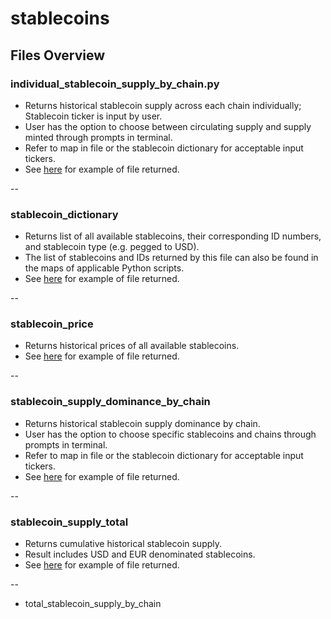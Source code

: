 # stablecoins

## Files Overview

### individual_stablecoin_supply_by_chain.py

- Returns historical stablecoin supply across each chain individually; Stablecoin ticker is input by user.
- User has the option to choose between circulating supply and supply minted through prompts in terminal.
- Refer to map in file or the stablecoin dictionary for acceptable input tickers.
- See [here](https://github.com/check-sked/crypto_data_resources/blob/main/csv_examples/stablecoins/stablecoin_USDT_circulating_by_chain.csv) for example of file returned.

--

### stablecoin_dictionary

- Returns list of all available stablecoins, their corresponding ID numbers, and stablecoin type (e.g. pegged to USD).
- The list of stablecoins and IDs returned by this file can also be found in the maps of applicable Python scripts.
- See [here](https://github.com/check-sked/crypto_data_resources/blob/main/csv_examples/stablecoins/stablecoins.csv) for example of file returned.

--

### stablecoin_price

- Returns historical prices of all available stablecoins.
- See [here](https://github.com/check-sked/crypto_data_resources/blob/main/csv_examples/stablecoins/stablecoin_prices.csv) for example of file returned.

--

### stablecoin_supply_dominance_by_chain

- Returns historical stablecoin supply dominance by chain.
- User has the option to choose specific stablecoins and chains through prompts in terminal.
- Refer to map in file or the stablecoin dictionary for acceptable input tickers.
- See [here](https://github.com/check-sked/crypto_data_resources/blob/main/csv_examples/stablecoins/stablecoin_supply_dominance_Arbitrum_USDT.csv) for example of file returned.

--

### stablecoin_supply_total

- Returns cumulative historical stablecoin supply.
- Result includes USD and EUR denominated stablecoins.
- See [here](https://github.com/check-sked/crypto_data_resources/blob/main/csv_examples/stablecoins/total_stablecoins_all_chains.csv) for example of file returned.

--

- total_stablecoin_supply_by_chain
